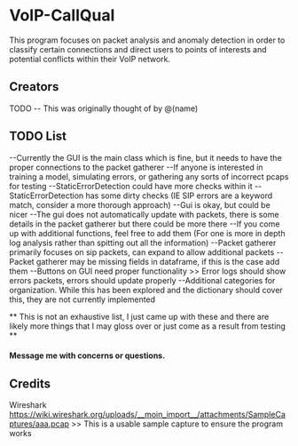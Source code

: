 # VoIP-CallQual

This program focuses on packet analysis and anomaly detection in order to classify certain connections and direct users to points of interests and potential conflicts within their VoIP network.

## Creators

TODO -- This was originally thought of by @(name) 


## TODO List 
--Currently the GUI is the main class which is fine, but it needs to have the proper connections to the packet gatherer
--If anyone is interested in training a model, simulating errors, or gathering any sorts of incorrect pcaps for testing
--StaticErrorDetection could have more checks within it
--StaticErrorDetection has some dirty checks (IE SIP errors are a keyword match, consider a more thorough approach)
--Gui is okay, but could be nicer
--The gui does not automatically update with packets, there is some details in the packet gatherer but there could be more there
--If you come up with additional functions, feel free to add them (For one is more in depth log analysis rather than spitting out all the information)
--Packet gatherer primarily focuses on sip packets, can expand to allow additional packets
--Packet gatherer may be missing fields in dataframe, if this is the case add them
--Buttons on GUI need proper functionality >> Error logs should show errors packets, errors should update properly
--Additional categories for organization. While this has been explored and the dictionary should cover this, they are not currently implemented

** This is not an exhaustive list, I just came up with these and there are likely more things that I may gloss over or just come as a result from testing **

#### Message me with concerns or questions.


## Credits
Wireshark                                                                                                                       
https://wiki.wireshark.org/uploads/__moin_import__/attachments/SampleCaptures/aaa.pcap                                                                                                                              >> This is a usable sample capture to ensure the program works         
